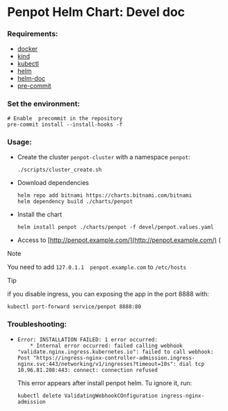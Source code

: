 # Penpot Helm Chart: Devel doc

### Requirements:

- [docker](https://docs.docker.com/engine/install/)
- [kind](https://kind.sigs.k8s.io/docs/user/quick-start/#installation)
- [kubectl](https://kubernetes.io/docs/tasks/tools/#kubectl)
- [helm](https://helm.sh/docs/intro/install/)
- [helm-doc](https://github.com/norwoodj/helm-docs/tree/master)
- [pre-commit](https://pre-commit.com/)

### Set the environment:

```shell
# Enable  precommit in the repository
pre-commit install --install-hooks -f
```

### Usage:

- Create the cluster `penpot-cluster` with a namespace `penpot`:
  ```shell
  ./scripts/cluster_create.sh
  ```

- Download dependencies
  ```shell
  helm repo add bitnami https://charts.bitnami.com/bitnami
  helm dependency build ./charts/penpot
  ```

- Install the chart
  ```shell
  helm install penpot ./charts/penpot -f devel/penpot.values.yaml
  ```

- Access to [http://penpot.example.com/](http://penpot.example.com/) (
> [!NOTE]
> You need to add `127.0.1.1  penpot.example.com` to `/etc/hosts`

> [!TIP]
> if you disable ingress, you can exposing the app in the port 8888 with:
> ```shell
> kubectl port-forward service/penpot 8888:80
> ```

### Troubleshooting:

- ```
  Error: INSTALLATION FAILED: 1 error occurred:
  	  * Internal error occurred: failed calling webhook "validate.nginx.ingress.kubernetes.io": failed to call webhook: Post "https://ingress-nginx-controller-admission.ingress-nginx.svc:443/networking/v1/ingresses?timeout=10s": dial tcp 10.96.81.208:443: connect: connection refused
  ```
  This error appears after install penpot helm. Tu ignore it, run:
  ```
  kubectl delete ValidatingWebhookCOnfiguration ingress-nginx-admission
  ```
